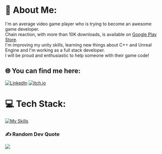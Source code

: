 # 💫 About Me:
I'm an average video game player who is trying to become an awesome game developer.<br>Chain reaction, with more than 10K downloads, is available on [Google Play Store](https://play.google.com/store/apps/details?id=com.FrankDev.ChainReaction). <br>I'm improving my unity skills, learning new things about C++ and Unreal Engine and I'm working as a full stack developer.<br>I will be proud and enthusiastic to help someone with their game code!<br>

## 🌐 You can find me here:
[![LinkedIn](https://skillicons.dev/icons?i=linkedin)](https://linkedin.com/in/Francesco-Mauto) 
[![itch.io](https://raw.githubusercontent.com/eevee/eev.ee/master/theme/static/images/logo-itch.png)][1]

# 💻 Tech Stack:
[![My Skills](https://skillicons.dev/icons?i=js,ts,html,css,cs,unity,unreal,java,python,cpp,mysql,threejs,angular,nextjs,react,astro&perline=4)](https://skillicons.dev)

[](https://quotes-github-readme.vercel.app/api?type=horizontal&theme=radical)

### ✍️ Random Dev Quote
![](https://quotes-github-readme.vercel.app/api?type=horizontal&theme=radical)


[1]: https://frankgamedev.itch.io/
